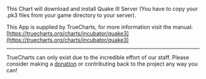 This Chart will download and install Quake III Server (You have to copy your .pk3 files from your game directory to your server).

This App is supplied by TrueCharts, for more information visit the manual: [https://truecharts.org/charts/incubator/quake3](https://truecharts.org/charts/incubator/quake3)

---

TrueCharts can only exist due to the incredible effort of our staff.
Please consider making a [donation](https://truecharts.org/sponsor) or contributing back to the project any way you can!
